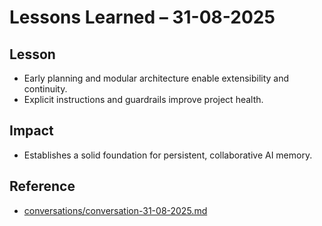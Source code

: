 # Lessons Learned – 31-08-2025

## Lesson
- Early planning and modular architecture enable extensibility and continuity.
- Explicit instructions and guardrails improve project health.

## Impact
- Establishes a solid foundation for persistent, collaborative AI memory.

## Reference
- [conversations/conversation-31-08-2025.md](../conversations/conversation-31-08-2025.md)